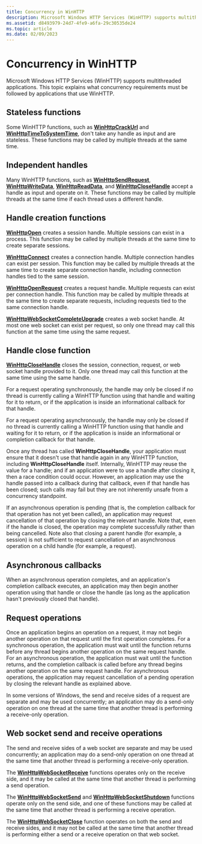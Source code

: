 ```yaml
---
title: Concurrency in WinHTTP
description: Microsoft Windows HTTP Services (WinHTTP) supports multithreaded applications. This topic explains what concurrency requirements must be followed by applications that use WinHTTP.
ms.assetid: d8493979-24d7-4fe9-a6fa-29c30535de24
ms.topic: article
ms.date: 02/09/2023
---
```


# Concurrency in WinHTTP

Microsoft Windows HTTP Services (WinHTTP) supports multithreaded applications. This topic explains what concurrency requirements must be followed by applications that use WinHTTP.

## Stateless functions

Some WinHTTP functions, such as [**WinHttpCrackUrl**](/windows/win32/api/Winhttp/nf-winhttp-winhttpcrackurl) and [**WinHttpTimeToSystemTime**](/windows/win32/api/winhttp/nf-winhttp-winhttptimetosystemtime), don't take any handle as input and are stateless. These functions may be called by multiple threads at the same time.

## Independent handles

Many WinHTTP functions, such as [**WinHttpSendRequest**](/windows/win32/api/Winhttp/nf-winhttp-winhttpsendrequest), [**WinHttpWriteData**](/windows/win32/api/Winhttp/nf-winhttp-winhttpwritedata), [**WinHttpReadData**](/windows/win32/api/winhttp/nf-winhttp-winhttpreaddata), and [**WinHttpCloseHandle**](/windows/win32/api/Winhttp/nf-winhttp-winhttpclosehandle) accept a handle as input and operate on it. These functions may be called by multiple threads at the same time if each thread uses a different handle.

## Handle creation functions

[**WinHttpOpen**](/windows/win32/api/Winhttp/nf-winhttp-winhttpopen) creates a session handle. Multiple sessions can exist in a process. This function may be called by multiple threads at the same time to create separate sessions.

[**WinHttpConnect**](/windows/win32/api/Winhttp/nf-winhttp-winhttpconnect) creates a connection handle. Multiple connection handles can exist per session. This function may be called by multiple threads at the same time to create separate connection handle, including connection handles tied to the same session.

[**WinHttpOpenRequest**](/windows/win32/api/Winhttp/nf-winhttp-winhttpopenrequest) creates a request handle. Multiple requests can exist per connection handle. This function may be called by multiple threads at the same time to create separate requests, including requests tied to the same connection handle.

[**WinHttpWebSocketCompleteUpgrade**](/windows/win32/api/Winhttp/nf-winhttp-winhttpwebsocketcompleteupgrade) creates a web socket handle. At most one web socket can exist per request, so only one thread may call this function at the same time using the same request.

## Handle close function

[**WinHttpCloseHandle**](/windows/win32/api/Winhttp/nf-winhttp-winhttpclosehandle) closes the session, connection, request, or web socket handle provided to it. Only one thread may call this function at the same time using the same handle.

For a request operating synchronously, the handle may only be closed if no thread is currently calling a WinHTTP function using that handle and waiting for it to return, or if the application is inside an informational callback for that handle.

For a request operating asynchronously, the handle may only be closed if no thread is currently calling a WinHTTP function using that handle and waiting for it to return, or if the application is inside an informational or completion callback for that handle.

Once any thread has called **WinHttpCloseHandle**, your application must ensure that it doesn't use that handle again in any WinHTTP function, including **WinHttpCloseHandle** itself. Internally, WinHTTP may reuse the value for a handle; and if an application were to use a handle after closing it, then a race condition could occur. However, an application may use the handle passed into a callback during that callback, even if that handle has been closed; such calls may fail but they are not inherently unsafe from a concurrency standpoint.

If an asynchronous operation is pending (that is, the completion callback for that operation has not yet been called), an application may request cancellation of that operation by closing the relevant handle. Note that, even if the handle is closed, the operation may complete successfully rather than being cancelled. Note also that closing a parent handle (for example, a session) is not sufficient to request cancellation of an asynchronous operation on a child handle (for example, a request).

## Asynchronous callbacks

When an asynchronous operation completes, and an application's completion callback executes, an application may then begin another operation using that handle or close the handle (as long as the application hasn't previously closed that handle).

## Request operations

Once an application begins an operation on a request, it may not begin another operation on that request until the first operation completes. For a synchronous operation, the application must wait until the function returns before any thread begins another operation on the same request handle. For an asynchronous operation, the application must wait until the function returns, and the completion callback is called before any thread begins another operation on the same request handle. For asynchronous operations, the application may request cancellation of a pending operation by closing the relevant handle as explained above.

In some versions of Windows, the send and receive sides of a request are separate and may be used concurrently; an application may do a send-only operation on one thread at the same time that another thread is performing a receive-only operation.

## Web socket send and receive operations

The send and receive sides of a web socket are separate and may be used concurrently; an application may do a send-only operation on one thread at the same time that another thread is performing a receive-only operation.

The [**WinHttpWebSocketReceive**](/windows/win32/api/winhttp/nf-winhttp-winhttpwebsocketreceive) functions operates only on the receive side, and it may be called at the same time that another thread is performing a send operation.

The [**WinHttpWebSocketSend**](/windows/win32/api/winhttp/nf-winhttp-winhttpwebsocketsend) and [**WinHttpWebSocketShutdown**](/windows/win32/api/winhttp/nf-winhttp-winhttpwebsocketshutdown) functions operate only on the send side, and one of these functions may be called at the same time that another thread is performing a receive operation.

The [**WinHttpWebSocketClose**](/windows/win32/api/winhttp/nf-winhttp-winhttpwebsocketclose) function operates on both the send and receive sides, and it may not be called at the same time that another thread is performing either a send or a receive operation on that web socket.
